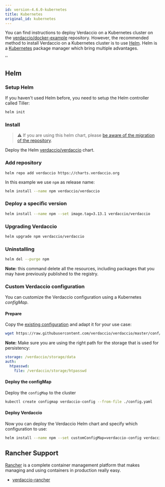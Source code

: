 ```yaml
---
id: version-4.6.0-kubernetes
title: Kubernetes
original_id: kubernetes
---
```


 You can find instructions to deploy Verdaccio on a Kubernetes cluster on the
[verdaccio/docker-example](https://github.com/verdaccio/docker-examples/tree/master/kubernetes-example)
repository. However, the recommended method to install Verdaccio on a Kubernetes
cluster is to use [Helm](https://helm.sh). Helm is a
[Kubernetes](https://kubernetes.io) package manager which bring multiple
advantages.

<div id="codefund">''</div>

## Helm

### Setup Helm

If you haven't used Helm before, you need to setup the Helm controller called
Tiller:

```bash
helm init
```

### Install

> ⚠️ If you are using this helm chart, please [be aware of the migration of the repository](https://github.com/verdaccio/verdaccio/issues/1767).

Deploy the Helm [verdaccio/verdaccio](https://github.com/verdaccio/charts)
chart.

### Add repository

```
helm repo add verdaccio https://charts.verdaccio.org
```

In this example we use `npm` as release name:

```bash
helm install --name npm verdaccio/verdaccio
```

### Deploy a specific version

```bash
helm install --name npm --set image.tag=3.13.1 verdaccio/verdaccio
```

### Upgrading Verdaccio

```bash
helm upgrade npm verdaccio/verdaccio
```

### Uninstalling

```bash
helm del --purge npm
```

**Note:** this command delete all the resources, including packages that you may
have previously published to the registry.


### Custom Verdaccio configuration

You can customize the Verdaccio configuration using a Kubernetes *configMap*.

#### Prepare

Copy the [existing configuration](https://github.com/verdaccio/verdaccio/blob/master/conf/docker.yaml)
and adapt it for your use case:

```bash
wget https://raw.githubusercontent.com/verdaccio/verdaccio/master/conf/docker.yaml -O config.yaml
```

**Note:** Make sure you are using the right path for the storage that is used for
persistency:

```yaml
storage: /verdaccio/storage/data
auth:
  htpasswd:
    file: /verdaccio/storage/htpasswd
```

#### Deploy the configMap

Deploy the `configMap` to the cluster

```bash
kubectl create configmap verdaccio-config --from-file ./config.yaml
```

#### Deploy Verdaccio

Now you can deploy the Verdaccio Helm chart and specify which configuration to
use:

```bash
helm install --name npm --set customConfigMap=verdaccio-config verdaccio/verdaccio
```

## Rancher Support

[Rancher](http://rancher.com/) is a complete container management platform that makes managing and using containers in production really easy.

* [verdaccio-rancher](https://github.com/lgaticaq/verdaccio-rancher)
